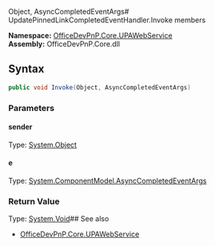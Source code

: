Object, AsyncCompletedEventArgs# UpdatePinnedLinkCompletedEventHandler.Invoke members
  

**Namespace:** [OfficeDevPnP.Core.UPAWebService](OfficeDevPnP.Core.UPAWebService.md)  
**Assembly:** OfficeDevPnP.Core.dll  
## Syntax
```C#
public void Invoke(Object, AsyncCompletedEventArgs)
```
### Parameters
#### sender
Type: [System.Object](System.Object.md) 
#### 
#### e
Type: [System.ComponentModel.AsyncCompletedEventArgs](System.ComponentModel.AsyncCompletedEventArgs.md) 
#### 
### Return Value
Type: [System.Void](System.Void.md)## See also
- [OfficeDevPnP.Core.UPAWebService](OfficeDevPnP.Core.UPAWebService.md)
